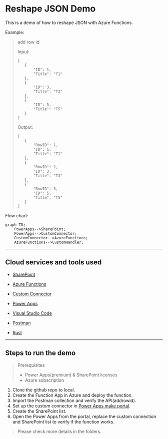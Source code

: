# Reshape JSON Demo

This is a demo of how to reshape JSON with Azure Functions.

Example:

> add row id
>
> Input:
>
> ```
> [
>    {
>        "ID": 1,
>        "Title": "T1"
>    },
>    {
>        "ID": 3,
>        "Title": "T3"
>    },
>    {
>        "ID": 5,
>        "Title": "T5"
>    }
> ]
> ```
>
> Output:
>
> ```
> [
>    {
>        "RowID": 1,
>        "ID": 1,
>        "Title": "T1"
>    },
>    {
>        "RowID": 2,
>        "ID": 3,
>        "Title": "T3"
>    },
>    {
>        "RowID": 3,
>        "ID": 5,
>        "Title": "T5"
>    }
> ]
> ```

Flow chart:

```mermaid
graph TD;
    PowerApps-->SharePoint;
    PowerApps-->CustomConnector;
    CustomConnector-->AzureFunctions;
    AzureFunctions-->CustomHandler;
```

---

## Cloud services and tools used

- [SharePoint](https://www.microsoft.com/en-sg/microsoft-365/sharepoint/collaboration/)

- [Azure Functions](https://docs.microsoft.com/en-us/azure/azure-functions/functions-overview)

- [Custom Connector](https://docs.microsoft.com/en-us/connectors/custom-connectors/)

- [Power Apps](https://powerapps.microsoft.com/)

- [Visual Studio Code](https://code.visualstudio.com/)

- [Postman](https://www.postman.com/)

- [Rust](https://www.rust-lang.org/)

---

## Steps to run the demo

> Prerequisites
>
> - Power Apps(premium) & SharePoint licenses
> - Azure subscription

1. Clone the github repo to local.
2. Create the Function App in Azure and deploy the function.
3. Import the Postman collection and verify the API(addrowid).
4. Set up the custom connector in [Power Apps make portal](https://make.powerapps.com).
5. Create the SharePoint list.
6. Open the Power Apps from the portal, replace the custom connection and SharePoint list to verify if the function works.

> Please check more details in the folders.
